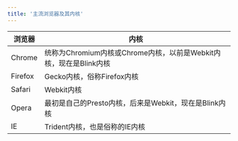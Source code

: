 ```yaml
---
title: '主流浏览器及其内核'
---   
```

|浏览器|内核|
|---|---|
|Chrome|统称为Chromium内核或Chrome内核，以前是Webkit内核，现在是Blink内核|
|Firefox|Gecko内核，俗称Firefox内核|
|Safari|Webkit内核|
|Opera|最初是自己的Presto内核，后来是Webkit，现在是Blink内核|
|IE|Trident内核，也是俗称的IE内核|